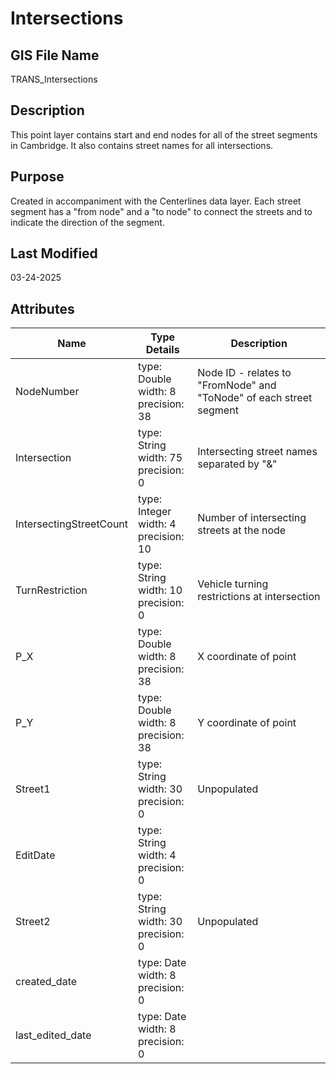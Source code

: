 # Intersections
## GIS File Name
TRANS_Intersections
## Description
<DIV STYLE="text-align:Left;"><DIV><DIV><P><SPAN>This point layer contains start and end nodes for all of the street segments in Cambridge. It also contains street names for all intersections.</SPAN></P></DIV></DIV></DIV>

## Purpose
Created in accompaniment with the Centerlines data layer. Each street segment has a "from node" and a "to node" to connect the streets and to indicate the direction of the segment.
## Last Modified
03-24-2025
## Attributes
|Name|Type Details|Description|
|----|------------|-----------|
|NodeNumber|type: Double<br/>width: 8<br/>precision: 38|Node ID - relates to "FromNode" and "ToNode" of each street segment|
|Intersection|type: String<br/>width: 75<br/>precision: 0|Intersecting street names separated by "&"|
|IntersectingStreetCount|type: Integer<br/>width: 4<br/>precision: 10|Number of intersecting streets at the node|
|TurnRestriction|type: String<br/>width: 10<br/>precision: 0|Vehicle turning restrictions at intersection|
|P_X|type: Double<br/>width: 8<br/>precision: 38|X coordinate of point|
|P_Y|type: Double<br/>width: 8<br/>precision: 38|Y coordinate of point|
|Street1|type: String<br/>width: 30<br/>precision: 0|Unpopulated|
|EditDate|type: String<br/>width: 4<br/>precision: 0||
|Street2|type: String<br/>width: 30<br/>precision: 0|Unpopulated|
|created_date|type: Date<br/>width: 8<br/>precision: 0||
|last_edited_date|type: Date<br/>width: 8<br/>precision: 0||

